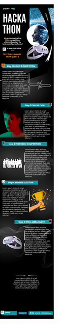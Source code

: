 <!DOCTYPE html>
<html>
<head>
<style>
  body, html {
    margin: 0;
    padding: 0;
    height: 100%;
    width: 100%;
  }
  
  .fullpage-image {
    width: 100%;
    height: 100vh;
    object-fit: cover;
    display: block;
    margin: 0;
    padding: 0;
  }
</style>
</head>
<body>
  <!-- Replace the placeholder URL with your actual image URL -->
  <a href="https://forms.gle/bjiK3WhjRcrxDXGJ8">
    <img class="fullpage-image" src="assets/HACKATON_3DIFY.png" alt="Fullpage image example">
  </a>
</body>
</html>